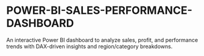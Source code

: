 # POWER-BI-SALES-PERFORMANCE-DASHBOARD
An interactive Power BI dashboard to analyze sales, profit, and performance trends with DAX-driven insights and region/category breakdowns.
